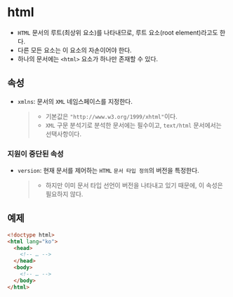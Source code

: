# html

- `HTML` 문서의 루트(최상위 요소)를 나타내므로, 루트 요소(root element)라고도 한다.
- 다른 모든 요소는 이 요소의 자손이어야 한다.
- 하나의 문서에는 `<html>` 요소가 하나만 존재할 수 있다.

## 속성

- `xmlns`: 문서의 `XML` 네임스페이스를 지정한다.
  > - 기본값은 `"http://www.w3.org/1999/xhtml"`이다.
  > - `XML` 구문 분석기로 분석한 문서에는 필수이고, `text/html` 문서에서는 선택사항이다.

### 지원이 중단된 속성

- `version`: 현재 문서를 제어하는 `HTML` `문서 타입 정의`의 버전을 특정한다.
  > - 하지만 이미 문서 타입 선언이 버전을 나타내고 있기 때문에, 이 속성은 필요하지 않다.

## 예제

```html
<!doctype html>
<html lang="ko">
  <head>
    <!-- … -->
  </head>
  <body>
    <!-- … -->
  </body>
</html>
```
